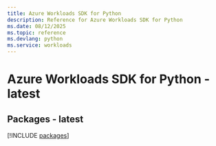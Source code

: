 ```yaml
---
title: Azure Workloads SDK for Python
description: Reference for Azure Workloads SDK for Python
ms.date: 08/12/2025
ms.topic: reference
ms.devlang: python
ms.service: workloads
---
```

# Azure Workloads SDK for Python - latest
## Packages - latest
[!INCLUDE [packages](workloads-index.md)]